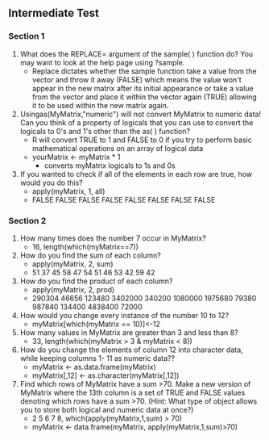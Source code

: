 ## Intermediate Test
### Section 1
1. What does the REPLACE= argument of the sample( ) function do? You may want to look at the help page using ?sample.
	* Replace dictates whether the sample function take a value from the vector and throw it away (FALSE) which means the value won't appear in the new matrix after its initial appearance or take a value from the vector and place it within the vector again (TRUE) allowing it to be used within the new matrix again.
2. Usingas(MyMatrix,"numeric") will not convert MyMatrix to numeric data! Can you think of a property of logicals that you can use to convert the logicals to 0's and 1's other than the as( ) function?
	* R will convert TRUE to 1 and FALSE to 0 if you try to perform basic mathematical operations on an array of logical data
	* yourMatrix <- myMatrix * 1 
		* converts myMatrix logicals to 1s and 0s
3. If you wanted to check if all of the elements in each row are true, how would you do this?
	* apply(myMatrix, 1, all)
	* FALSE FALSE FALSE FALSE FALSE FALSE FALSE FALSE

### Section 2
1. How many times does the number 7 occur in MyMatrix?
	* 16, length(which(myMatrix==7)) 
2. How do you find the sum of each column?
	* apply(myMatrix, 2, sum)
	* 51 37 45 58 47 54 51 46 53 42 59 42
3. How do you find the product of each column?
	* apply(myMatrix, 2, prod)
	* 290304 46656 123480 3402000 340200 1080000 1975680 79380 987840 134400 4838400 72000
4. How would you change every instance of the number 10 to 12?
	* myMatrix[which(myMatrix == 10)]<-12
5. How many values in MyMatrix are greater than 3 and less than 8?
	* 33, length(which(myMatrix > 3 & myMatrix < 8))
6. How do you change the elements of column 12 into character data, while keeping columns 1- 11 as numeric data??
	* myMatrix <- as.data.frame(myMatrix)
	* myMatrix[,12] <- as.character(myMatrix[,12])
7. Find which rows of MyMatrix have a sum >70. Make a new version of MyMatrix where the 13th column is a set of TRUE and FALSE values denoting which rows have a sum >70. (Hint: What type of object allows you to store both logical and numeric data at once?)
	* 2 5 6 7 8, which(apply(myMatrix,1,sum) > 70)
	* myMatrix <- data.frame(myMatrix, apply(myMatrix,1,sum)>70)
